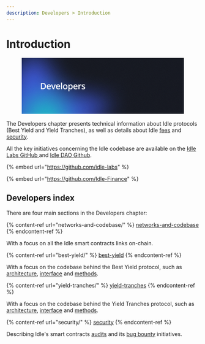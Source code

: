 ```yaml
---
description: Developers > Introduction
---
```


# Introduction

<figure><img src="../.gitbook/assets/Developers.png" alt=""><figcaption></figcaption></figure>

The Developers chapter presents technical information about Idle protocols (Best Yield and Yield Tranches), as well as details about Idle [fees](../products/fees.md) and [security](broken-reference).

All the key initiatives concerning the Idle codebase are available on the [Idle Labs GitHub ](https://github.com/idle-labs)and [Idle DAO Github](https://github.com/Idle-Finance).

{% embed url="https://github.com/idle-labs" %}

{% embed url="https://github.com/Idle-Finance" %}

## Developers index

There are four main sections in the Developers chapter:

{% content-ref url="networks-and-codebase/" %}
[networks-and-codebase](networks-and-codebase/)
{% endcontent-ref %}

With a focus on all the Idle smart contracts links on-chain.

{% content-ref url="best-yield/" %}
[best-yield](best-yield/)
{% endcontent-ref %}

With a focus on the codebase behind the Best Yield protocol, such as [architecture](best-yield/architecture.md), [interface](best-yield/interface.md) and [methods](best-yield/methods/).

{% content-ref url="yield-tranches/" %}
[yield-tranches](yield-tranches/)
{% endcontent-ref %}

With a focus on the codebase behind the Yield Tranches protocol, such as [architecture](best-yield/architecture.md), [interface](yield-tranches/methods/) and [methods](yield-tranches/methods/).

{% content-ref url="security/" %}
[security](security/)
{% endcontent-ref %}

Describing Idle's smart contracts [audits](security/audits.md) and its [bug bounty](security/bug-bounty.md) initiatives.
